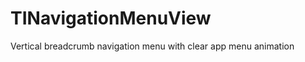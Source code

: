 TINavigationMenuView
====================

Vertical breadcrumb navigation menu with clear app menu animation
